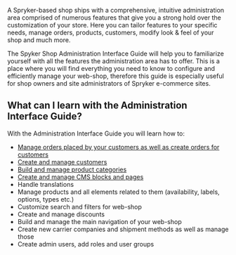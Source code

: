 A Spryker-based shop ships with a comprehensive, intuitive administration area comprised of numerous features that give you a strong hold over the customization of your store. Here you can tailor features to your specific needs, manage orders, products, customers, modify look & feel of your shop and much more.

The Spyker Shop Administration Interface Guide will help you to familiarize yourself with all the features the administration area has to offer. This is a place where you will find everything you need to know to configure and efficiently manage your web-shop, therefore this guide is especially useful for shop owners and site administrators of Spryker e-commerce sites.

## What can I learn with the Administration Interface Guide?
With the Administration Interface Guide you will learn how to:

* [Manage orders placed by your customers as well as create orders for customers](https://spryker.document360.io/v3/docs/sales)
* [Create and manage customers](https://spryker.document360.io/v3/docs/customers)
* [Build and manage product categories](https://spryker.document360.io/v3/docs/category)
* [Create and manage CMS blocks and pages](https://spryker.document360.io/v3/docs/content-management-system)
* Handle translations
* Manage products and all elements related to them (availability, labels, options, types etc.)
* Customize search and filters for web-shop
* Create and manage discounts
* Build and manage the main navigation of your web-shop
* Create new carrier companies and shipment methods as well as manage those
* Create admin users, add roles and user groups